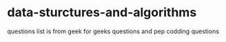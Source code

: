 # data-sturctures-and-algorithms

questions list is from geek for geeks questions and pep codding questions
